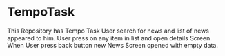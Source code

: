 # TempoTask
This Repository has Tempo Task
User search for news and list of news appeared to him.
User press on any item in list and open details Screen.
When User press back button new News Screen opened with empty data.

